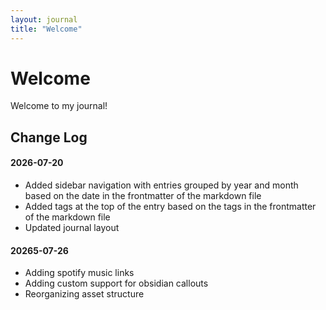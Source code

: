 ```yaml
---
layout: journal
title: "Welcome"
---
```


# Welcome

Welcome to my journal!

## Change Log
#### 2026-07-20
- Added sidebar navigation with entries grouped by year and month based on the date in the frontmatter of the markdown file
- Added tags at the top of the entry based on the tags in the frontmatter of the markdown file
- Updated journal layout

#### 20265-07-26
- Adding spotify music links
- Adding custom support for obsidian callouts
- Reorganizing asset structure